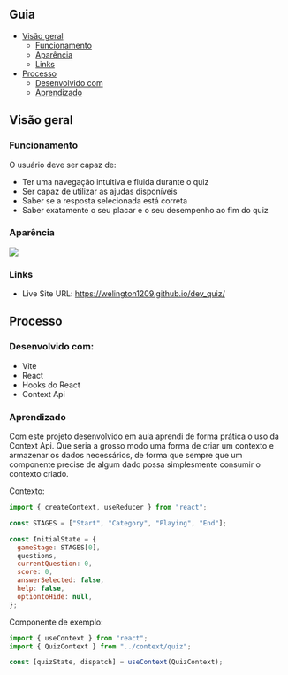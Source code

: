 ## Guia

- [Visão geral](#visão-geral)
  - [Funcionamento](#funcionamento)
  - [Aparência](#aparência)
  - [Links](#links)
- [Processo](#processo)
  - [Desenvolvido com](#desenvolvido-com)
  - [Aprendizado](#aprendizado)

## Visão geral

### Funcionamento

O usuário deve ser capaz de:

- Ter uma navegação intuitiva e fluida durante o quiz
- Ser capaz de utilizar as ajudas disponíveis
- Saber se a resposta selecionada está correta
- Saber exatamente o seu placar e o seu desempenho ao fim do quiz

### Aparência

![](/dev_quiz/src/assets/screen.gif)

### Links

- Live Site URL: https://welington1209.github.io/dev_quiz/

## Processo

### Desenvolvido com:

- Vite
- React
- Hooks do React
- Context Api

### Aprendizado

Com este projeto desenvolvido em aula aprendi de forma prática o uso da Context Api. Que seria a grosso modo uma forma de criar um contexto e armazenar os dados necessários, de forma que sempre que um componente precise de algum dado possa simplesmente consumir o contexto criado.

Contexto:

```jsx
import { createContext, useReducer } from "react";

const STAGES = ["Start", "Category", "Playing", "End"];

const InitialState = {
  gameStage: STAGES[0],
  questions,
  currentQuestion: 0,
  score: 0,
  answerSelected: false,
  help: false,
  optiontoHide: null,
};
```

Componente de exemplo:

```jsx
import { useContext } from "react";
import { QuizContext } from "../context/quiz";

const [quizState, dispatch] = useContext(QuizContext);
```
